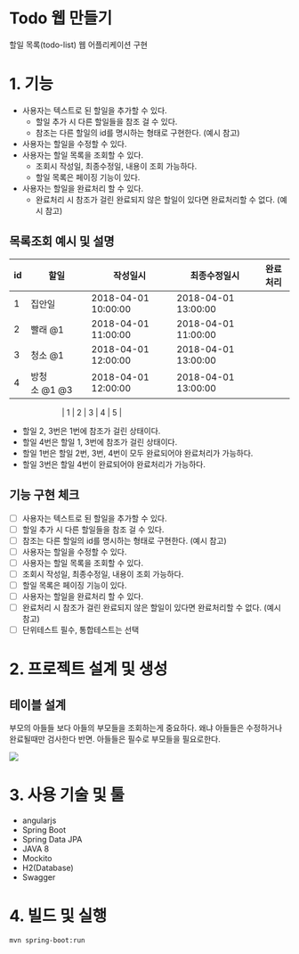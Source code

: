 # Todo 웹 만들기
할일 목록(todo-list) 웹 어플리케이션 구현


# 1. 기능
* 사용자는 텍스트로 된 할일을 추가할 수 있다.
    * 할일 추가 시 다른 할일들을 참조 걸 수 있다.
    * 참조는 다른 할일의 id를 명시하는 형태로 구현한다. (예시 참고)
* 사용자는 할일을 수정할 수 있다.
* 사용자는 할일 목록을 조회할 수 있다.
    * 조회시 작성일, 최종수정일, 내용이 조회 가능하다.
    * 할일 목록은 페이징 기능이 있다.
* 사용자는 할일을 완료처리 할 수 있다.
    * 완료처리 시 참조가 걸린 완료되지 않은 할일이 있다면 완료처리할 수 없다. (예시 참고)


## 목록조회 예시 및 설명
| id | 할일 | 작성일시 | 최종수정일시 | 완료처리 |
|----|-------------|---------------------|----------|---------------------|
| 1 | 집안일 | 2018-04-01 10:00:00 | 2018-04-01 13:00:00 |  |
| 2 | 빨래 @1 | 2018-04-01 11:00:00 | 2018-04-01 11:00:00 |  |
| 3 | 청소 @1 | 2018-04-01 12:00:00 | 2018-04-01 13:00:00 |  |
| 4 | 방청소 @1 @3 | 2018-04-01 12:00:00 | 2018-04-01 13:00:00 |  | 

                        | 1 | 2 | 3 | 4 | 5 |

* 할일 2, 3번은 1번에 참조가 걸린 상태이다.
* 할일 4번은 할일 1, 3번에 참조가 걸린 상태이다.
* 할일 1번은 할일 2번, 3번, 4번이 모두 완료되어야 완료처리가 가능하다.
* 할일 3번은 할일 4번이 완료되어야 완료처리가 가능하다.



##  기능 구현 체크


* [ ] 사용자는 텍스트로 된 할일을 추가할 수 있다.
* [ ] 할일 추가 시 다른 할일들을 참조 걸 수 있다.
* [ ] 참조는 다른 할일의 id를 명시하는 형태로 구현한다. (예시 참고)
* [ ] 사용자는 할일을 수정할 수 있다.
* [ ] 사용자는 할일 목록을 조회할 수 있다.
* [ ] 조회시 작성일, 최종수정일, 내용이 조회 가능하다.
* [ ] 할일 목록은 페이징 기능이 있다.
* [ ] 사용자는 할일을 완료처리 할 수 있다.
* [ ] 완료처리 시 참조가 걸린 완료되지 않은 할일이 있다면 완료처리할 수 없다. (예시 참고)
* [ ] 단위테스트 필수, 통합테스트는 선택

# 2. 프로젝트 설계 및 생성

## 테이블 설계
부모의 아들들 보다 아들의 부모들을 조회하는게 중요하다. 왜냐 아들들은 수정하거나 완료될때만 검사한다 반면.
아들들은 필수로 부모들을 필요로한다.

![](https://i.imgur.com/PkO2Bqk.png)

# 3. 사용 기술 및 툴

* angularjs
* Spring Boot
* Spring Data JPA
* JAVA 8
* Mockito
* H2(Database)
* Swagger



# 4. 빌드 및 실행
```
mvn spring-boot:run
```

